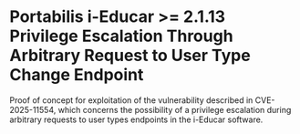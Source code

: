 # Portabilis i-Educar >= 2.1.13 Privilege Escalation Through Arbitrary Request to User Type Change Endpoint
Proof of concept for exploitation of the vulnerability described in CVE-2025-11554, which concerns the possibility of a privilege escalation during arbitrary requests to user types endpoints in the i-Educar software.
